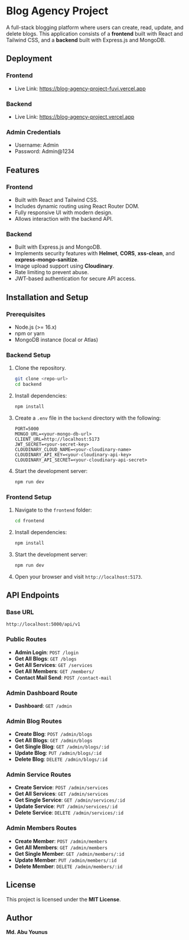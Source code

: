# Blog Agency Project

A full-stack blogging platform where users can create, read, update, and delete blogs. This application consists of a **frontend** built with React and Tailwind CSS, and a **backend** built with Express.js and MongoDB.

## Deployment

### Frontend
- Live Link: https://blog-agency-project-fuvi.vercel.app

### Backend
- Live Link: https://blog-agency-project.vercel.app

### Admin Credentials
- Username: Admin
- Password: Admin@1234

## Features

### Frontend
- Built with React and Tailwind CSS.
- Includes dynamic routing using React Router DOM.
- Fully responsive UI with modern design.
- Allows interaction with the backend API.

### Backend
- Built with Express.js and MongoDB.
- Implements security features with **Helmet**, **CORS**, **xss-clean**, and **express-mongo-sanitize**.
- Image upload support using **Cloudinary**.
- Rate limiting to prevent abuse.
- JWT-based authentication for secure API access.

## Installation and Setup

### Prerequisites
- Node.js (>= 16.x)
- npm or yarn
- MongoDB instance (local or Atlas)

### Backend Setup
1. Clone the repository.
   ```bash
   git clone <repo-url>
   cd backend
   ```
2. Install dependencies:
   ```bash
   npm install
   ```
3. Create a `.env` file in the `backend` directory with the following:
   ```env
   PORT=5000
   MONGO_URL=<your-mongo-db-url>
   CLIENT_URL=http://localhost:5173
   JWT_SECRET=<your-secret-key>
   CLOUDINARY_CLOUD_NAME=<your-cloudinary-name>
   CLOUDINARY_API_KEY=<your-cloudinary-api-key>
   CLOUDINARY_API_SECRET=<your-cloudinary-api-secret>
   ```
4. Start the development server:
   ```bash
   npm run dev
   ```
### Frontend Setup
1. Navigate to the `frontend` folder:
   ```bash
   cd frontend
   ```
2. Install dependencies:
   ```bash
   npm install
   ```
3. Start the development server:
   ```bash
   npm run dev
   ```
4. Open your browser and visit `http://localhost:5173`.

## API Endpoints

### Base URL
`http://localhost:5000/api/v1`

### Public Routes
- **Admin Login**: `POST /login`
- **Get All Blogs**: `GET /blogs`
- **Get All Services**: `GET /services`
- **Get All Members**: `GET /members/`
- **Contact Mail Send**: `POST /contact-mail`

### Admin Dashboard Route
- **Dashboard**: `GET /admin`

### Admin Blog Routes
- **Create Blog**: `POST /admin/blogs`
- **Get All Blogs**: `GET /admin/blogs`
- **Get Single Blog**: `GET /admin/blogs/:id`
- **Update Blog**: `PUT /admin/blogs/:id`
- **Delete Blog**: `DELETE /admin/blogs/:id`

### Admin Service Routes
- **Create Service**: `POST /admin/services`
- **Get All Services**: `GET /admin/services`
- **Get Single Service**: `GET /admin/services/:id`
- **Update Service**: `PUT /admin/services/:id`
- **Delete Service**: `DELETE /admin/services/:id`

### Admin Members Routes
- **Create Member**: `POST /admin/members`
- **Get All Members**: `GET /admin/members`
- **Get Single Member**: `GET /admin/members/:id`
- **Update Member**: `PUT /admin/members/:id`
- **Delete Member**: `DELETE /admin/members/:id`

## License
This project is licensed under the **MIT License**.

## Author
**Md. Abu Younus**
